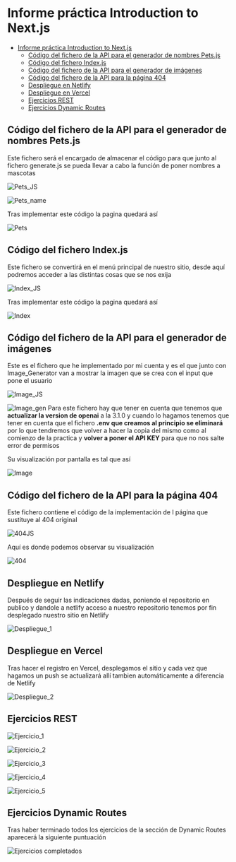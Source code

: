 # Informe práctica Introduction to Next.js

- [Informe práctica Introduction to Next.js](#informe-práctica-introduction-to-nextjs)
  - [Código del fichero de la API para el generador de nombres Pets.js](#código-del-fichero-de-la-api-para-el-generador-de-nombres-petsjs)
  - [Código del fichero Index.js](#código-del-fichero-indexjs)
  - [Código del fichero de la API para el generador de imágenes](#código-del-fichero-de-la-api-para-el-generador-de-imágenes)
  - [Código del fichero de la API para la página 404](#código-del-fichero-de-la-api-para-la-página-404)
  - [Despliegue en Netlify](#despliegue-en-netlify)
  - [Despliegue en Vercel](#despliegue-en-vercel)
  - [Ejercicios REST](#ejercicios-rest)
  - [Ejercicios Dynamic Routes](#ejercicios-dynamic-routes)

## Código del fichero de la API para el generador de nombres Pets.js
Este fichero será el encargado de almacenar el código para que junto al fichero generate.js se pueda llevar a cabo la función de poner nombres a mascotas

![Pets_JS](/docs/images/PetJS.png)

![Pets_name](/docs/images/GenerateJS_nombres.png)

Tras implementar este código la pagina quedará así

![Pets](/docs/images/Pet.png)

## Código del fichero Index.js
Este fichero se convertirá en el menú principal de nuestro sitio, desde aquí podremos acceder a las distintas cosas que se nos exija

![Index_JS](/docs/images/IndexJS.png)

Tras implementar este código la pagina quedará así

![Index](/docs/images/Index.png)

## Código del fichero de la API para el generador de imágenes
Este es el fichero que he implementado por mi cuenta y es el que junto con Image_Generator van a mostrar la imagen que se crea con el input que pone el usuario

![Image_JS](/docs/images/ImageJS.png)

![Image_gen](/docs/images/GenerateJS_imagenes.png)
Para este fichero hay que tener en cuenta que tenemos que **actualizar la version de openai** a la 3.1.0 y cuando lo hagamos tenemos que tener en cuenta que el fichero **.env que creamos al principio se eliminará** por lo que tendremos que volver a hacer la copia del mismo como al comienzo de la practica y **volver a poner el API KEY** para que no nos salte error de permisos


Su visualización por pantalla es tal que así

![Image](/docs/images/Image.png)

## Código del fichero de la API para la página 404
Este fichero contiene el código de la implementación de l página que sustituye al 404 original

![404JS](/docs/images/404JS.png)

Aquí es donde podemos observar su visualización

![404](/docs/images/404.png)

## Despliegue en Netlify
Después de seguir las indicaciones dadas, poniendo el repositorio en publico y dandole a netlify acceso a nuestro repositorio tenemos por fin desplegado nuestro sitio en Netlify

![Despliegue_1](/docs/images/Despliegue_Netlify.png)

## Despliegue en Vercel
Tras hacer el registro en Vercel, desplegamos el sitio y cada vez que hagamos un push se actualizará allí tambien automáticamente a diferencia de Netlify

![Despliegue_2](/docs/images/Despliegue_Vercel.png)

## Ejercicios REST



![Ejercicio_1](/docs/images/Rest_1.png)



![Ejercicio_2](/docs/images/Rest_2.png)



![Ejercicio_3](/docs/images/Rest_3.png)



![Ejercicio_4](/docs/images/Rest_4.png)



![Ejercicio_5](/docs/images/Rest_5.png)
## Ejercicios Dynamic Routes
Tras haber terminado todos los ejercicios de la sección de Dynamic Routes aparecerá la siguiente puntuación

![Ejercicios completados](/docs/images/Dynamic_Routes_exercises_done%20.png)